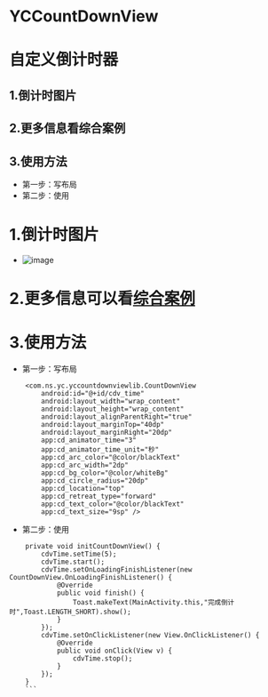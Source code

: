 # YCCountDownView
# 自定义倒计时器
## 1.倒计时图片
## 2.更多信息看综合案例
## 3.使用方法
- 第一步：写布局
- 第二步：使用

# 1.倒计时图片
- ![image](https://github.com/yangchong211/LifeHelper/blob/master/image/Screenshot_2017-09-30-17-47-12.png)

# 2.更多信息可以看[综合案例](https://gold.xitu.io)

# 3.使用方法
- 第一步：写布局
```
    <com.ns.yc.yccountdownviewlib.CountDownView
        android:id="@+id/cdv_time"
        android:layout_width="wrap_content"
        android:layout_height="wrap_content"
        android:layout_alignParentRight="true"
        android:layout_marginTop="40dp"
        android:layout_marginRight="20dp"
        app:cd_animator_time="3"
        app:cd_animator_time_unit="秒"
        app:cd_arc_color="@color/blackText"
        app:cd_arc_width="2dp"
        app:cd_bg_color="@color/whiteBg"
        app:cd_circle_radius="20dp"
        app:cd_location="top"
        app:cd_retreat_type="forward"
        app:cd_text_color="@color/blackText"
        app:cd_text_size="9sp" />
```
- 第二步：使用
```
    private void initCountDownView() {
        cdvTime.setTime(5);
        cdvTime.start();
        cdvTime.setOnLoadingFinishListener(new CountDownView.OnLoadingFinishListener() {
            @Override
            public void finish() {
                Toast.makeText(MainActivity.this,"完成倒计时",Toast.LENGTH_SHORT).show();
            }
        });
        cdvTime.setOnClickListener(new View.OnClickListener() {
            @Override
            public void onClick(View v) {
                cdvTime.stop();
            }
        });
    }
    ```
